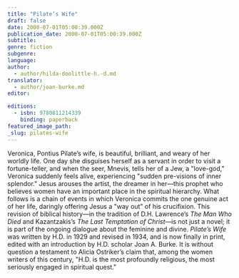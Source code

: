 ```yaml
---
title: "Pilate’s Wife"
draft: false
date: 2000-07-01T05:00:39.000Z
publication_date: 2000-07-01T05:00:39.000Z
subtitle:
genre: fiction
subgenre:
language:
author:
  - author/hilda-doolittle-h.-d.md
translator:
  - author/joan-burke.md
editor:

editions:
  - isbn: 9780811214339
    binding: paperback
featured_image_path:
_slug: pilates-wife
---
```


Veronica, Pontius Pilate’s wife, is beautiful, brilliant, and weary of her worldly life. One day she disguises herself as a servant in order to visit a fortune-teller, and when the seer, Mnevis, tells her of a Jew, a "love-god," Veronica suddenly feels alive, experiencing "sudden pre-visions of inner splendor." Jesus arouses the artist, the dreamer in her––this prophet who believes women have an important place in the spiritual hierarchy. What follows is a chain of events in which Veronica commits the one genuine act of her life, daringly offering Jesus a "way out" of his crucifixion. This revision of biblical history––in the tradition of D.H. Lawrence’s _The Man Who Died_ and Kazantzakis’s _The Last Temptation of Christ_––is not just a novel; it is part of the ongoing dialogue about the feminine and divine. _Pilate’s Wife_ was written by H.D. in 1929 and revised in 1934, and is now finally in print, edited with an introduction by H.D. scholar Joan A. Burke. It is without question a testament to Alicia Ostriker’s claim that, among the women writers of this century, "H.D. is the most profoundly religious, the most seriously engaged in spiritual quest."

